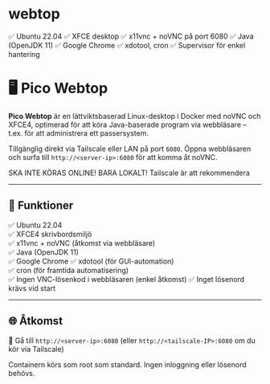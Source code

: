 # webtop
✅ Ubuntu 22.04 ✅ XFCE desktop ✅ x11vnc + noVNC på port 6080 ✅ Java (OpenJDK 11) ✅ Google Chrome ✅ xdotool, cron ✅ Supervisor för enkel hantering

# 🖥️ Pico Webtop

**Pico Webtop** är en lättviktsbaserad Linux-desktop i Docker med noVNC och XFCE4, optimerad för att köra Java-baserade program via webbläsare – t.ex. för att administrera ett passersystem.

Tillgänglig direkt via Tailscale eller LAN på port `6080`.
Öppna webbläsaren och surfa till `http://<server-ip>:6080` för att komma åt noVNC.

SKA INTE KÖRAS ONLINE! BARA LOKALT! Tailscale är att rekommendera

---

## 🚀 Funktioner

✅ Ubuntu 22.04  
✅ XFCE4 skrivbordsmiljö  
✅ x11vnc + noVNC (åtkomst via webbläsare)  
✅ Java (OpenJDK 11)  
✅ Google Chrome
✅ xdotool (för GUI-automation)  
✅ cron (för framtida automatisering)  
✅ Ingen VNC-lösenkod i webbläsaren (enkel åtkomst)
✅ Inget lösenord krävs vid start

---

## 🌐 Åtkomst

📍 Gå till `http://<server-ip>:6080`
(eller `http://<tailscale-IP>:6080` om du kör via Tailscale)

Containern körs som root som standard. Ingen inloggning eller lösenord behövs.

